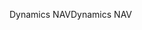 <span data-ttu-id="12ca7-101">Dynamics NAV</span><span class="sxs-lookup"><span data-stu-id="12ca7-101">Dynamics NAV</span></span>
